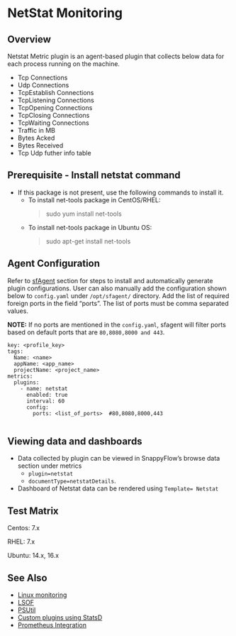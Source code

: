# NetStat Monitoring

## Overview
Netstat Metric plugin is an agent-based plugin that collects below data for each process running on the machine. 
- Tcp Connections
- Udp Connections
- TcpEstablish Connections
- TcpListening Connections
- TcpOpening Connections
- TcpClosing Connections
- TcpWaiting Connections
- Traffic in MB
- Bytes Acked
- Bytes Received
- Tcp Udp futher info table

## Prerequisite - Install netstat command
- If this package is not present, use the following commands to install it.
  - To install net-tools package in CentOS/RHEL:
      > sudo yum install net-tools
  - To install net-tools package in Ubuntu OS:
      > sudo apt-get install net-tools 

## Agent Configuration

Refer to [sfAgent](https://www.odwebp.svc.ms/docs/Quick_Start/getting_started#sfagent) section for steps to install and automatically generate plugin configurations. User can also manually add the configuration shown below to `config.yaml` under `/opt/sfagent/` directory. Add the list of required foreign ports in the field “ports”. The list of ports must be comma separated values.

**NOTE:** If no ports are mentioned in the `config.yaml`, sfagent will filter ports based on default ports that are `80,8080,8000 and 443`.

```
key: <profile_key> 
tags: 
  Name: <name> 
  appName: <app_name> 
  projectName: <project_name> 
metrics: 
  plugins: 
    - name: netstat 
      enabled: true 
      interval: 60
      config:
        ports: <list_of_ports>  #80,8080,8000,443
  
```

## Viewing data and dashboards

- Data collected by plugin can be viewed in SnappyFlow’s browse data section under metrics 
    - `plugin=netstat`
    - `documentType=netstatDetails`.
- Dashboard of Netstat data can be rendered using `Template= Netstat`

## Test Matrix



Centos: 7.x

RHEL: 7.x

Ubuntu: 14.x, 16.x



## See Also
- [Linux monitoring](/docs/integrations/os/linux/linux_os)
- [LSOF](/docs/integrations/os/linux/lsof)
- [PSUtil](/docs/integrations/os/linux/psutil)
- [Custom plugins using StatsD](/docs/integrations/statsd/custom_monitoring)
- [Prometheus Integration](/docs/Integrations/kubernetes/prometheus_exporter) 